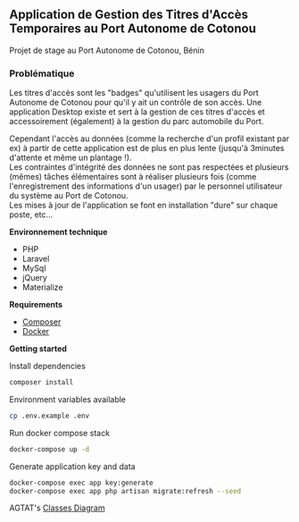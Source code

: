 ## Application de Gestion des Titres d'Accès Temporaires au Port Autonome de Cotonou

Projet de stage au Port Autonome de Cotonou, Bénin

### Problématique 
Les titres d'accès sont les "badges" qu'utilisent les usagers du Port Autonome de Cotonou pour qu'il y ait un contrôle de son accès. Une application Desktop existe et sert à la gestion de ces titres d'accès et accessoirement (également) à la gestion du parc automobile du Port. 

Cependant l'accès au données (comme la recherche d'un profil existant par ex) à partir de cette application est de plus en plus lente (jusqu'à 3minutes d'attente et même un plantage !).  
Les contraintes d'intégrité des données ne sont pas respectées et plusieurs (mêmes) tâches élémentaires sont à réaliser plusieurs fois (comme l'enregistrement des informations d'un usager) par le personnel utilisateur du système au Port de Cotonou.  
Les mises à jour de l'application se font en installation "dure" sur chaque poste, etc...  

__Environnement technique__ 
* PHP
* Laravel
* MySql
* jQuery
* Materialize

__Requirements__
- [Composer](https://getcomposer.org/download/)
- [Docker](https://docs.docker.com/get-docker/)

__Getting started__

Install dependencies
```bash
composer install
```

Environment variables available
```bash
cp .env.example .env
```

Run docker compose stack
```bash
docker-compose up -d
```

Generate application key and data
```bash
docker-compose exec app key:generate
docker-compose exec app php artisan migrate:refresh --seed
```

AGTAT's [Classes Diagram](https://drive.google.com/file/d/1h9uP7Y92HlJ8ArP-ZNLSNp2p9Wyoshvk/view?usp=sharing)